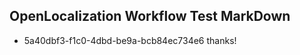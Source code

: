 ## OpenLocalization Workflow Test MarkDown
* 5a40dbf3-f1c0-4dbd-be9a-bcb84ec734e6 thanks!

<!--HONumber=Aug16_HO3-->


